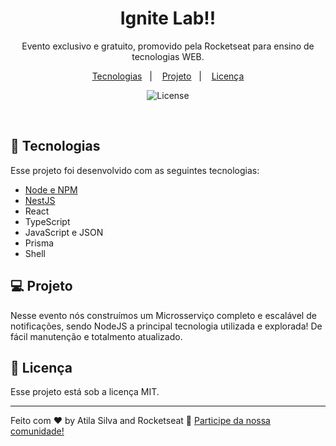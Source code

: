 <h1 align="center"> Ignite Lab!!  </h1>

<p align="center">
Evento exclusivo e gratuito, promovido pela Rocketseat para ensino de tecnologias WEB.
</p>

<p align="center">
  <a href="#-tecnologias">Tecnologias</a>&nbsp;&nbsp;&nbsp;|&nbsp;&nbsp;&nbsp;
  <a href="#-projeto">Projeto</a>&nbsp;&nbsp;&nbsp;|&nbsp;&nbsp;&nbsp;
  <a href="#memo-licença">Licença</a>
</p>

<p align="center">
  <img alt="License" src="https://img.shields.io/static/v1?label=license&message=MIT&color=49AA26&labelColor=000000">
</p>

<br>

## 🚀 Tecnologias

Esse projeto foi desenvolvido com as seguintes tecnologias:

- [Node e NPM](https://nodejs.org/)
- [NestJS](https://nestjs.com/)
- React
- TypeScript
- JavaScript e JSON
- Prisma
- Shell

## 💻 Projeto

Nesse evento nós construímos um Microsserviço completo e escalável de notificações, sendo NodeJS a principal tecnologia utilizada e explorada! De fácil manutenção e totalmento atualizado.

## :memo: Licença

Esse projeto está sob a licença MIT.

---

Feito com ♥ by Atila Silva and Rocketseat :wave: [Participe da nossa comunidade!](https://discord.gg/rocketseat)
